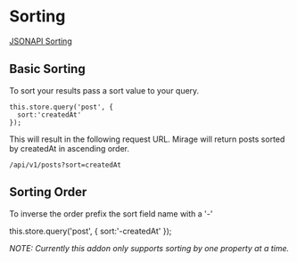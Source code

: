 # Sorting

[JSONAPI Sorting](http://jsonapi.org/format/#fetching-sorting)

## Basic Sorting

To sort your results pass a sort value to your query.

    this.store.query('post', {
      sort:'createdAt'
    });

This will result in the following request URL. Mirage will return posts sorted by createdAt in ascending order.

    /api/v1/posts?sort=createdAt

## Sorting Order

To inverse the order prefix the sort field name with a '-'

  this.store.query('post', {
    sort:'-createdAt'
  });

_NOTE: Currently this addon only supports sorting by one property at a time._
